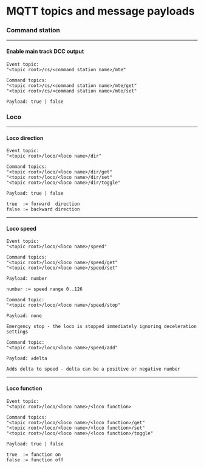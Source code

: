 # MQTT topics and message payloads

### Command station

   ***
#### Enable main track DCC output
    Event topic:
    "<topic root>/cs/<command station name>/mte"
    
    Command topics:
    "<topic root>/cs/<command station name>/mte/get"
    "<topic root>/cs/<command station name>/mte/set"
    
    Payload: true | false

### Loco

   ***
#### Loco direction
    Event topic:
    "<topic root>/loco/<loco name>/dir"
    
    Command topics:
    "<topic root>/loco/<loco name>/dir/get"
    "<topic root>/loco/<loco name>/dir/set"
    "<topic root>/loco/<loco name>/dir/toggle"

    Payload: true | false

    true  := forward  direction
    false := backward direction

   ***
#### Loco speed
    Event topic:
    "<topic root>/loco/<loco name>/speed"

    Command topics:
    "<topic root>/loco/<loco name>/speed/get"
    "<topic root>/loco/<loco name>/speed/set"
        
    Payload: number
    
    number := speed range 0..126
    
    Command topic:
    "<topic root>/loco/<loco name>/speed/stop"

    Payload: none

    Emergency stop - the loco is stopped immediately ignoring deceleration settings

    Command topic:
    "<topic root>/loco/<loco name>/speed/add"

    Payload: ±delta

    Adds delta to speed - delta can be a positive or negative number

   ***
#### Loco function
    Event topic:
    "<topic root>/loco/<loco name>/<loco function>
    
    Command topics:
    "<topic root>/loco/<loco name>/<loco function>/get"
    "<topic root>/loco/<loco name>/<loco function>/set"
    "<topic root>/loco/<loco name>/<loco function>/toggle"

    Payload: true | false

    true  := function on
    false := function off
